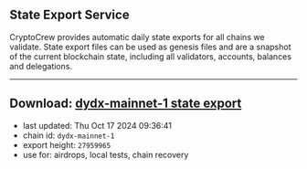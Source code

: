## State Export Service
CryptoCrew provides automatic daily state exports for all chains we validate. State export files can be used as genesis files and are a snapshot of the current blockchain state, including all validators, accounts, balances and delegations.

---
**Download: [dydx-mainnet-1 state export](https://dl-tyo.ccvalidators.com/SERVICE/dydx/dydx-mainnet-1_export_27959965.json)**
---

- last updated: Thu Oct 17 2024 09:36:41
- chain id: `dydx-mainnet-1`
- export height: `27959965`
- use for: airdrops, local tests, chain recovery

